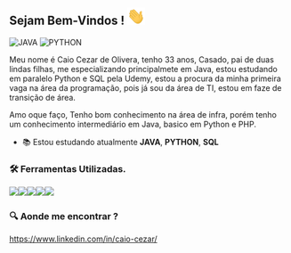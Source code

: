  

<!-- Cabeçalho de apresentação -->
## Sejam Bem-Vindos !  <img src="https://github.com/disousadev/disousadev/blob/main/hey.gif?raw=true" width="32px"> 

<!-- Status de Conhecimentos -->
 ![JAVA](https://img.shields.io/badge/JAVA-Junior-red)  ![PYTHON](https://img.shields.io/badge/PYTHON-Junior-blue) 

<!-- Descrição -->
Meu nome é Caio Cezar de Olivera, tenho 33 anos, Casado, pai de duas lindas filhas, me especializando principalmete em Java, estou estudando em paralelo Python e SQL pela Udemy, estou a procura da minha primeira vaga na área da programação, pois já sou da área de TI, estou em faze de transição de área.

Amo oque faço, Tenho bom conhecimento na área de infra, porém tenho um conhecimento intermediário em Java, basico em Python e PHP.

- 📚 Estou estudando atualmente **JAVA**, **PYTHON**, **SQL**


### 🛠️ Ferramentas Utilizadas.
<a href=""><img src="https://www.vectorlogo.zone/logos/java/java-ar21.svg"><img src="https://www.vectorlogo.zone/logos/python/python-ar21.svg"><img src="https://www.vectorlogo.zone/logos/github/github-ar21.svg"><img src="https://www.vectorlogo.zone/logos/google_drive/google_drive-ar21.svg"><img src="https://www.vectorlogo.zone/logos/visualstudio_code/visualstudio_code-ar21.svg"></a>

<!-- Contatos de Rede Sociais -->
### 🔍 Aonde me encontrar ?
https://www.linkedin.com/in/caio-cezar/


